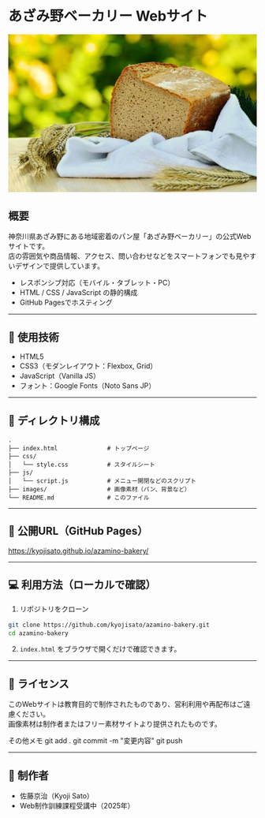 # あざみ野ベーカリー Webサイト

![スクリーンショット](images/hiro1-640.jpg)

## 概要

神奈川県あざみ野にある地域密着のパン屋「あざみ野ベーカリー」の公式Webサイトです。  
店の雰囲気や商品情報、アクセス、問い合わせなどをスマートフォンでも見やすいデザインで提供しています。

- レスポンシブ対応（モバイル・タブレット・PC）
- HTML / CSS / JavaScript の静的構成
- GitHub Pagesでホスティング

---

## 🔧 使用技術

- HTML5
- CSS3（モダンレイアウト：Flexbox, Grid）
- JavaScript（Vanilla JS）
- フォント：Google Fonts（Noto Sans JP）

---

## 📁 ディレクトリ構成

```
.
├── index.html              # トップページ
├── css/
│   └── style.css           # スタイルシート
├── js/
│   └── script.js           # メニュー開閉などのスクリプト
├── images/                 # 画像素材（パン、背景など）
└── README.md               # このファイル
```

---

## 🚀 公開URL（GitHub Pages）

https://kyojisato.github.io/azamino-bakery/

---

## 💻 利用方法（ローカルで確認）

1. リポジトリをクローン

```bash
git clone https://github.com/kyojisato/azamino-bakery.git
cd azamino-bakery
```

2. `index.html` をブラウザで開くだけで確認できます。

---

## 📜 ライセンス

このWebサイトは教育目的で制作されたものであり、営利利用や再配布はご遠慮ください。  
画像素材は制作者またはフリー素材サイトより提供されたものです。

その他メモ
git add .
git commit -m "変更内容"
git push

---

## 🙏 制作者

- 佐藤京治（Kyoji Sato）  
- Web制作訓練課程受講中（2025年）